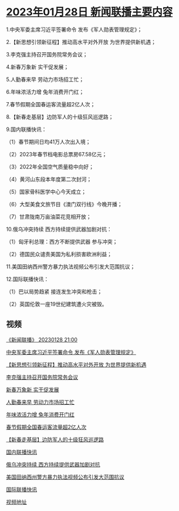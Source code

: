 # [2023年01月28日 新闻联播主要内容](https://tv.cctv.com/lm/xwlb/day/20230128.shtml)

1.中央军委主席习近平签署命令 发布《军人勋表管理规定》；

2.【新思想引领新征程】推动高水平对外开放 为世界提供新机遇；

3.李克强主持召开国务院常务会议；

4.新春万象新 实干促发展；

5.人勤春来早 劳动力市场招工忙；

6.年味浓活力增 兔年消费开门红；

7.春节假期全国春运客流量超2亿人次；

8.【新春走基层】边防军人的十级狂风巡逻路；

9.国内联播快讯：

（1）春节期间日均41万人次出入境；

（2）2023年春节档电影总票房67.58亿元；

（3）2022年全国空气质量稳中向好；

（4）黄河山东段本年度第二次封河；

（5）国家骨科医学中心今天成立；

（6）大型美食文旅节目《澳门双行线》今晚开播；

（7）甘肃陇南万亩油菜花竞相开放；

10.俄乌冲突持续 西方持续提供武器加剧对抗：

（1）匈牙利总理：西方不断提供武器 参与冲突；

（2）德国民众谴责美国为私利损害欧洲利益；

11.美国田纳西州警方暴力执法视频公布引发大范围抗议；

12.国际联播快讯：

（1）巴以局势趋紧 接连发生冲突和枪击；

（2）英国伦敦一座19世纪建筑遭火灾被毁。

## 视频

[《新闻联播》 20230128 21:00](https://tv.cctv.com/2023/01/28/VIDEcsOxHoZHKFOTJusEZUoo230128.shtml)

[中央军委主席习近平签署命令 发布《军人勋表管理规定》](https://tv.cctv.com/2023/01/28/VIDEqzAN20oCQt76xGZy9Fx9230128.shtml)

[【新思想引领新征程】推动高水平对外开放 为世界提供新机遇](https://tv.cctv.com/2023/01/28/VIDEMmai4UK9GGT4dJIUeA8J230128.shtml)

[李克强主持召开国务院常务会议](https://tv.cctv.com/2023/01/28/VIDEQWXKtwUDdgkNpqsSlZ3a230128.shtml)

[新春万象新 实干促发展](https://tv.cctv.com/2023/01/28/VIDED6gbezLdmcsEjoJ2ZwOE230128.shtml)

[人勤春来早 劳动力市场招工忙](https://tv.cctv.com/2023/01/28/VIDEzyXm1Meg2EZ18scD10Jq230128.shtml)

[年味浓活力增 兔年消费开门红](https://tv.cctv.com/2023/01/28/VIDEuiKi0xyobPlD5QGuXAwL230128.shtml)

[春节假期全国春运客流量超2亿人次](https://tv.cctv.com/2023/01/28/VIDEou5s0jN4U1jxJn4O5Foo230128.shtml)

[【新春走基层】边防军人的十级狂风巡逻路](https://tv.cctv.com/2023/01/28/VIDE6ziiivOnYpBgfOhS5p49230128.shtml)

[国内联播快讯](https://tv.cctv.com/2023/01/28/VIDEigM1qhgMHIb1jbCOAGnT230128.shtml)

[俄乌冲突持续 西方持续提供武器加剧对抗](https://tv.cctv.com/2023/01/28/VIDEI85N2S0VI5nj5Vpfssjl230128.shtml)

[美国田纳西州警方暴力执法视频公布引发大范围抗议](https://tv.cctv.com/2023/01/28/VIDEHvoqNSAy3VdDLFiCw252230128.shtml)

[国际联播快讯](https://tv.cctv.com/2023/01/28/VIDEUCo6BbAjwSu3FdErTWYe230128.shtml)

[视频地址](https://tv.cctv.com/lm/xwlb/day/20230128.shtml) 

